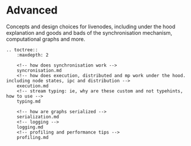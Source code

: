 # Advanced

Concepts and design choices for livenodes, including under the hood explanation and goods and bads of the synchronisation mechanism, computational graphs and more.

```{eval-rst}
.. toctree::
    :maxdepth: 2

    <!-- how does synchronisation work -->
    syncronisation.md
    <!-- how does execution, distributed and mp work under the hood. including node states, ipc and distribution -->
    execution.md
    <!-- stream typing: ie, why are these custom and not typehints, how to use -->
    typing.md

    <!-- how are graphs serialized -->
    serialization.md
    <!-- logging -->
    logging.md
    <!-- profiling and performance tips -->
    profiling.md

```

